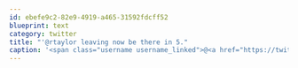 ```yaml
---
id: ebefe9c2-82e9-4919-a465-31592fdcff52
blueprint: text
category: twitter
title: "'@rtaylor leaving now be there in 5."
caption: '<span class="username username_linked">@<a href="https://twitter.com/rtaylor" title="Elon Musk">rtaylor</a></span> leaving now be there in 5.'
---
```

